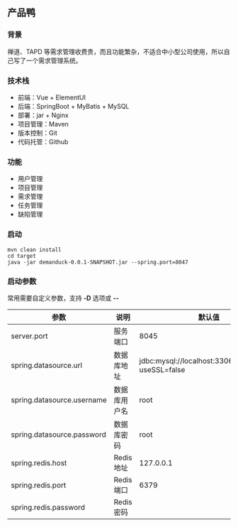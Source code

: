 ## 产品鸭
### 背景
禅道、TAPD 等需求管理收费贵，而且功能繁杂，不适合中小型公司使用，所以自己写了一个需求管理系统。

### 技术栈
- 前端：Vue + ElementUI
- 后端：SpringBoot + MyBatis + MySQL
- 部署：jar + Nginx
- 项目管理：Maven
- 版本控制：Git
- 代码托管：Github

### 功能
- 用户管理
- 项目管理
- 需求管理
- 任务管理
- 缺陷管理

### 启动
```shell
mvn clean install
cd target
java -jar demanduck-0.0.1-SNAPSHOT.jar --spring.port=8047
```

### 启动参数
常用需要自定义参数，支持 **-D** 选项或 **--**

| 参数 | 说明 | 默认值                                                |
| --- | --- |----------------------------------------------------|
| server.port | 服务端口 | 8045                                               |
| spring.datasource.url | 数据库地址 | jdbc:mysql://localhost:3306/demanduck?useSSL=false |
| spring.datasource.username | 数据库用户名 | root                                               |
| spring.datasource.password | 数据库密码 | root                                               |
| spring.redis.host | Redis 地址 | 127.0.0.1                                          |
| spring.redis.port | Redis 端口 | 6379                                               |
| spring.redis.password | Redis 密码 |                                                    |
